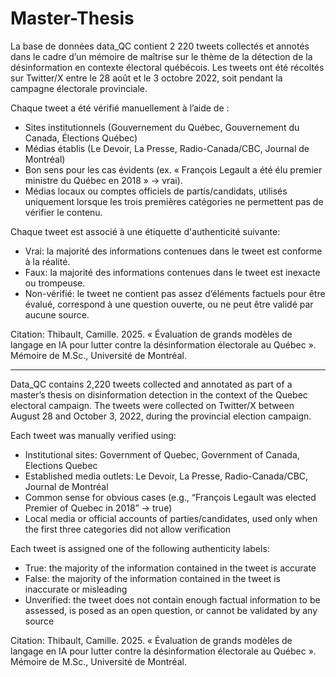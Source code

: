 # Master-Thesis

La base de données data_QC contient 2 220 tweets collectés et annotés dans le cadre d’un mémoire de maîtrise sur le thème de la détection de la désinformation en contexte électoral québécois. Les tweets ont été récoltés sur Twitter/X entre le 28 août et le 3 octobre 2022, soit pendant la campagne électorale provinciale.

Chaque tweet a été vérifié manuellement à l’aide de :

 - Sites institutionnels (Gouvernement du Québec, Gouvernement du Canada, Élections Québec)
 - Médias établis (Le Devoir, La Presse, Radio-Canada/CBC, Journal de Montréal)
 - Bon sens pour les cas évidents (ex. « François Legault a été élu premier ministre du Québec en 2018 » → vrai).
 - Médias locaux ou comptes officiels de partis/candidats, utilisés uniquement lorsque les trois premières catégories ne permettent pas de vérifier le contenu.

Chaque tweet est associé à une étiquette d'authenticité suivante:
 - Vrai: la majorité des informations contenues dans le tweet est conforme à la réalité.
 - Faux: la majorité des informations contenues dans le tweet est inexacte ou trompeuse.
 - Non-vérifié: le tweet ne contient pas assez d’éléments factuels pour être évalué, correspond à une question ouverte, ou ne peut être validé par aucune source.

Citation: Thibault, Camille. 2025. « Évaluation de grands modèles de langage en IA pour lutter contre la désinformation électorale au Québec ». Mémoire de M.Sc., Université de Montréal.

-------------------------------------------------------------------
Data_QC contains 2,220 tweets collected and annotated as part of a master’s thesis on disinformation detection in the context of the Quebec electoral campaign. The tweets were collected on Twitter/X between August 28 and October 3, 2022, during the provincial election campaign.

Each tweet was manually verified using:

 - Institutional sites: Government of Quebec, Government of Canada, Elections Quebec
 - Established media outlets: Le Devoir, La Presse, Radio-Canada/CBC, Journal de Montréal
 - Common sense for obvious cases (e.g., “François Legault was elected Premier of Quebec in 2018” → true)
 - Local media or official accounts of parties/candidates, used only when the first three categories did not allow verification

Each tweet is assigned one of the following authenticity labels:

 - True: the majority of the information contained in the tweet is accurate
 - False: the majority of the information contained in the tweet is inaccurate or misleading
 - Unverified: the tweet does not contain enough factual information to be assessed, is posed as an open question, or cannot be validated by any source

Citation: Thibault, Camille. 2025. « Évaluation de grands modèles de langage en IA pour lutter contre la désinformation électorale au Québec ». Mémoire de M.Sc., Université de Montréal.
